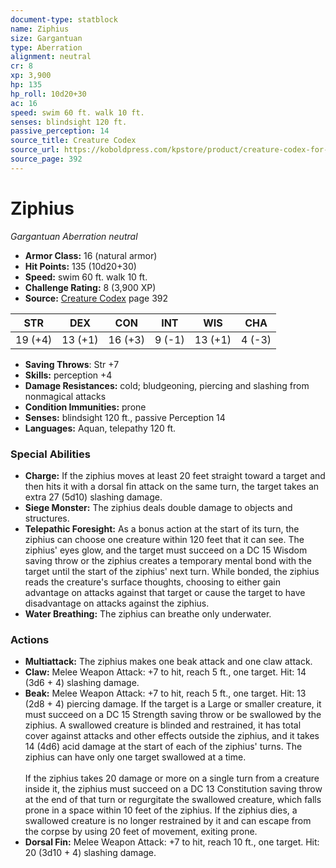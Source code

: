 ```yaml
---
document-type: statblock
name: Ziphius
size: Gargantuan
type: Aberration
alignment: neutral
cr: 8
xp: 3,900
hp: 135
hp_roll: 10d20+30
ac: 16
speed: swim 60 ft. walk 10 ft.
senses: blindsight 120 ft. 
passive_perception: 14
source_title: Creature Codex
source_url: https://koboldpress.com/kpstore/product/creature-codex-for-5th-edition-dnd
source_page: 392
---
```


# Ziphius

*Gargantuan* *Aberration* *neutral*

- **Armor Class:** 16 (natural armor)
- **Hit Points:** 135 (10d20+30)
- **Speed:** swim 60 ft. walk 10 ft.
- **Challenge Rating:** 8 (3,900 XP)
- **Source:** [Creature Codex](https://koboldpress.com/kpstore/product/creature-codex-for-5th-edition-dnd) page 392

| STR | DEX | CON | INT | WIS | CHA |
| --- | --- | --- | --- | --- | --- |
| 19 (+4) | 13 (+1) | 16 (+3) | 9 (-1) | 13 (+1) | 4 (-3) |

- **Saving Throws**: Str +7
- **Skills:** perception +4
- **Damage Resistances:** cold; bludgeoning, piercing and slashing from nonmagical attacks
- **Condition Immunities:** prone
- **Senses:** blindsight 120 ft., passive Perception 14
- **Languages:** Aquan, telepathy 120 ft.

### Special Abilities

- **Charge:** If the ziphius moves at least 20 feet straight toward a target and then hits it with a dorsal fin attack on the same turn, the target takes an extra 27 (5d10) slashing damage.
- **Siege Monster:** The ziphius deals double damage to objects and structures.
- **Telepathic Foresight:** As a bonus action at the start of its turn, the ziphius can choose one creature within 120 feet that it can see. The ziphius' eyes glow, and the target must succeed on a DC 15 Wisdom saving throw or the ziphius creates a temporary mental bond with the target until the start of the ziphius' next turn. While bonded, the ziphius reads the creature's surface thoughts, choosing to either gain advantage on attacks against that target or cause the target to have disadvantage on attacks against the ziphius.
- **Water Breathing:** The ziphius can breathe only underwater.

### Actions

- **Multiattack:** The ziphius makes one beak attack and one claw attack.
- **Claw:** Melee Weapon Attack: +7 to hit, reach 5 ft., one target. Hit: 14 (3d6 + 4) slashing damage.
- **Beak:** Melee Weapon Attack: +7 to hit, reach 5 ft., one target. Hit: 13 (2d8 + 4) piercing damage. If the target is a Large or smaller creature, it must succeed on a DC 15 Strength saving throw or be swallowed by the ziphius. A swallowed creature is blinded and restrained, it has total cover against attacks and other effects outside the ziphius, and it takes 14 (4d6) acid damage at the start of each of the ziphius' turns. The ziphius can have only one target swallowed at a time. <br><br>If the ziphius takes 20 damage or more on a single turn from a creature inside it, the ziphius must succeed on a DC 13 Constitution saving throw at the end of that turn or regurgitate the swallowed creature, which falls prone in a space within 10 feet of the ziphius. If the ziphius dies, a swallowed creature is no longer restrained by it and can escape from the corpse by using 20 feet of movement, exiting prone.
- **Dorsal Fin:** Melee Weapon Attack: +7 to hit, reach 10 ft., one target. Hit: 20 (3d10 + 4) slashing damage.
